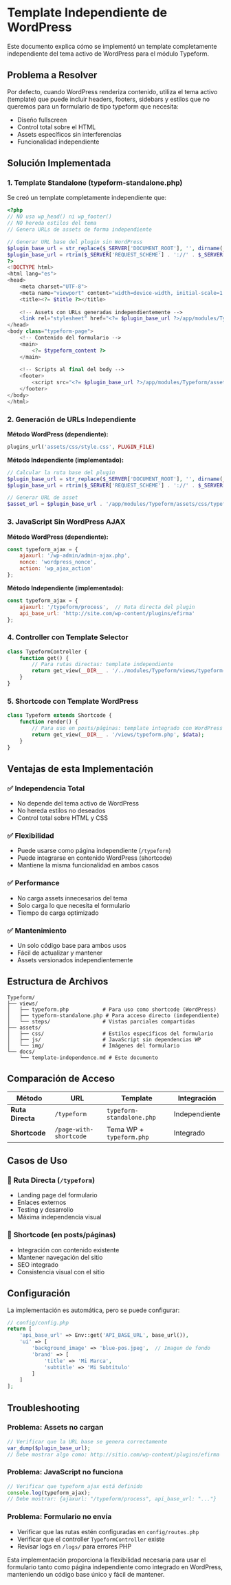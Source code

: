 # Template Independiente de WordPress

Este documento explica cómo se implementó un template completamente independiente del tema activo de WordPress para el módulo Typeform.

## Problema a Resolver

Por defecto, cuando WordPress renderiza contenido, utiliza el tema activo (template) que puede incluir headers, footers, sidebars y estilos que no queremos para un formulario de tipo typeform que necesita:
- Diseño fullscreen
- Control total sobre el HTML
- Assets específicos sin interferencias
- Funcionalidad independiente

## Solución Implementada

### 1. Template Standalone (typeform-standalone.php)

Se creó un template completamente independiente que:

```php
<?php
// NO usa wp_head() ni wp_footer()
// NO hereda estilos del tema
// Genera URLs de assets de forma independiente

// Generar URL base del plugin sin WordPress
$plugin_base_url = str_replace($_SERVER['DOCUMENT_ROOT'], '', dirname(__DIR__, 4));
$plugin_base_url = rtrim($_SERVER['REQUEST_SCHEME'] . '://' . $_SERVER['HTTP_HOST'] . '/' . ltrim($plugin_base_url, '/'), '/');
?>
<!DOCTYPE html>
<html lang="es">
<head>
    <meta charset="UTF-8">
    <meta name="viewport" content="width=device-width, initial-scale=1.0">
    <title><?= $title ?></title>
    
    <!-- Assets con URLs generadas independientemente -->
    <link rel="stylesheet" href="<?= $plugin_base_url ?>/app/modules/Typeform/assets/css/typeform.css">
</head>
<body class="typeform-page">
    <!-- Contenido del formulario -->
    <main>
        <?= $typeform_content ?>
    </main>
    
    <!-- Scripts al final del body -->
    <footer>
        <script src="<?= $plugin_base_url ?>/app/modules/Typeform/assets/js/typeform.js"></script>
    </footer>
</body>
</html>
```

### 2. Generación de URLs Independiente

**Método WordPress (dependiente):**
```php
plugins_url('assets/css/style.css', PLUGIN_FILE)
```

**Método Independiente (implementado):**
```php
// Calcular la ruta base del plugin
$plugin_base_url = str_replace($_SERVER['DOCUMENT_ROOT'], '', dirname(__DIR__, 4));
$plugin_base_url = rtrim($_SERVER['REQUEST_SCHEME'] . '://' . $_SERVER['HTTP_HOST'] . '/' . ltrim($plugin_base_url, '/'), '/');

// Generar URL de asset
$asset_url = $plugin_base_url . '/app/modules/Typeform/assets/css/typeform.css';
```

### 3. JavaScript Sin WordPress AJAX

**Método WordPress (dependiente):**
```javascript
const typeform_ajax = {
    ajaxurl: '/wp-admin/admin-ajax.php',
    nonce: 'wordpress_nonce',
    action: 'wp_ajax_action'
};
```

**Método Independiente (implementado):**
```javascript
const typeform_ajax = {
    ajaxurl: '/typeform/process',  // Ruta directa del plugin
    api_base_url: 'http://site.com/wp-content/plugins/efirma'
};
```

### 4. Controller con Template Selector

```php
class TypeformController {
    function get() {
        // Para rutas directas: template independiente
        return get_view(__DIR__ . '/../modules/Typeform/views/typeform-standalone.php', $data);
    }
}
```

### 5. Shortcode con Template WordPress

```php
class Typeform extends Shortcode {
    function render() {
        // Para uso en posts/páginas: template integrado con WordPress
        return get_view(__DIR__ . '/views/typeform.php', $data);
    }
}
```

## Ventajas de esta Implementación

### ✅ **Independencia Total**
- No depende del tema activo de WordPress
- No hereda estilos no deseados
- Control total sobre HTML y CSS

### ✅ **Flexibilidad**
- Puede usarse como página independiente (`/typeform`)
- Puede integrarse en contenido WordPress (shortcode)
- Mantiene la misma funcionalidad en ambos casos

### ✅ **Performance**
- No carga assets innecesarios del tema
- Solo carga lo que necesita el formulario
- Tiempo de carga optimizado

### ✅ **Mantenimiento**
- Un solo código base para ambos usos
- Fácil de actualizar y mantener
- Assets versionados independientemente

## Estructura de Archivos

```
Typeform/
├── views/
│   ├── typeform.php           # Para uso como shortcode (WordPress)
│   ├── typeform-standalone.php # Para acceso directo (independiente)
│   └── steps/                 # Vistas parciales compartidas
├── assets/
│   ├── css/                   # Estilos específicos del formulario
│   ├── js/                    # JavaScript sin dependencias WP
│   └── img/                   # Imágenes del formulario
└── docs/
    └── template-independence.md # Este documento
```

## Comparación de Acceso

| Método | URL | Template | Integración |
|--------|-----|----------|-------------|
| **Ruta Directa** | `/typeform` | `typeform-standalone.php` | Independiente |
| **Shortcode** | `/page-with-shortcode` | Tema WP + `typeform.php` | Integrado |

## Casos de Uso

### 🎯 **Ruta Directa** (`/typeform`)
- Landing page del formulario
- Enlaces externos
- Testing y desarrollo
- Máxima independencia visual

### 🎯 **Shortcode** (en posts/páginas)
- Integración con contenido existente
- Mantener navegación del sitio
- SEO integrado
- Consistencia visual con el sitio

## Configuración

La implementación es automática, pero se puede configurar:

```php
// config/config.php
return [
    'api_base_url' => Env::get('API_BASE_URL', base_url()),
    'ui' => [
        'background_image' => 'blue-pos.jpeg',  // Imagen de fondo
        'brand' => [
            'title' => 'Mi Marca',
            'subtitle' => 'Mi Subtítulo'
        ]
    ]
];
```

## Troubleshooting

### Problema: Assets no cargan
```php
// Verificar que la URL base se genera correctamente
var_dump($plugin_base_url);
// Debe mostrar algo como: http://sitio.com/wp-content/plugins/efirma
```

### Problema: JavaScript no funciona
```javascript
// Verificar que typeform_ajax está definido
console.log(typeform_ajax);
// Debe mostrar: {ajaxurl: "/typeform/process", api_base_url: "..."}
```

### Problema: Formulario no envía
- Verificar que las rutas estén configuradas en `config/routes.php`
- Verificar que el controller `TypeformController` existe
- Revisar logs en `/logs/` para errores PHP

Esta implementación proporciona la flexibilidad necesaria para usar el formulario tanto como página independiente como integrado en WordPress, manteniendo un código base único y fácil de mantener.